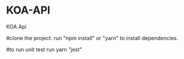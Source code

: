 # KOA-API
KOA Api


#clone the project.
run "npm install" or "yarn" to install dependencies.

#to run unit test
run yarn "jest"
